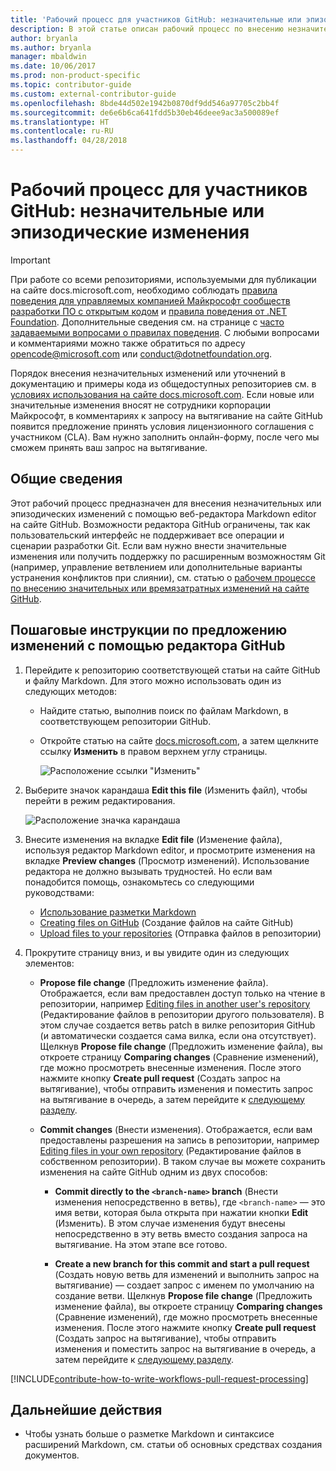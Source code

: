 ```yaml
---
title: 'Рабочий процесс для участников GitHub: незначительные или эпизодические изменения'
description: В этой статье описан рабочий процесс по внесению незначительных изменений в статьи на сайте docs.microsoft.com.
author: bryanla
ms.author: bryanla
manager: mbaldwin
ms.date: 10/06/2017
ms.prod: non-product-specific
ms.topic: contributor-guide
ms.custom: external-contributor-guide
ms.openlocfilehash: 8bde44d502e1942b0870df9dd546a97705c2bb4f
ms.sourcegitcommit: de6e6b6ca641fdd5b30eb46deee9ac3a500089ef
ms.translationtype: HT
ms.contentlocale: ru-RU
ms.lasthandoff: 04/28/2018
---
```

# <a name="github-contribution-workflow-for-minor-or-infrequent-changes"></a>Рабочий процесс для участников GitHub: незначительные или эпизодические изменения

> [!IMPORTANT]
> При работе со всеми репозиториями, используемыми для публикации на сайте docs.microsoft.com, необходимо соблюдать [правила поведения для управляемых компанией Майкрософт сообществ разработки ПО с открытым кодом](https://opensource.microsoft.com/codeofconduct/) и [правила поведения от .NET Foundation](https://dotnetfoundation.org/code-of-conduct). Дополнительные сведения см. на странице с [часто задаваемыми вопросами о правилах поведения](https://opensource.microsoft.com/codeofconduct/faq/). С любыми вопросами и комментариями можно также обратиться по адресу [opencode@microsoft.com](mailto:opencode@microsoft.com) или [conduct@dotnetfoundation.org](mailto:conduct@dotnetfoundation.org).<br>
>
> Порядок внесения незначительных изменений или уточнений в документацию и примеры кода из общедоступных репозиториев см. в [условиях использования на сайте docs.microsoft.com](https://docs.microsoft.com/legal/termsofuse). Если новые или значительные изменения вносят не сотрудники корпорации Майкрософт, в комментариях к запросу на вытягивание на сайте GitHub появится предложение принять условия лицензионного соглашения с участником (CLA). Вам нужно заполнить онлайн-форму, после чего мы сможем принять ваш запрос на вытягивание.

## <a name="overview"></a>Общие сведения

Этот рабочий процесс предназначен для внесения незначительных или эпизодических изменений с помощью веб-редактора Markdown editor на сайте GitHub. Возможности редактора GitHub ограничены, так как пользовательский интерфейс не поддерживает все операции и сценарии разработки Git. Если вам нужно внести значительные изменения или получить поддержку по расширенным возможностям Git (например, управление ветвлением или дополнительные варианты устранения конфликтов при слиянии), см. статью о [рабочем процессе по внесению значительных или времязатратных изменений на сайте GitHub](full-workflow.md).

## <a name="procedure-for-using-the-github-editor-to-propose-your-changes"></a>Пошаговые инструкции по предложению изменений с помощью редактора GitHub

1. Перейдите к репозиторию соответствующей статьи на сайте GitHub и файлу Markdown. Для этого можно использовать один из следующих методов:

   - Найдите статью, выполнив поиск по файлам Markdown, в соответствующем репозитории GitHub.
   - Откройте статью на сайте [docs.microsoft.com](https://docs.microsoft.com/), а затем щелкните ссылку **Изменить** в правом верхнем углу страницы.

     ![Расположение ссылки "Изменить"](./media/light-workflow/contributetogit.png)

2. Выберите значок карандаша **Edit this file** (Изменить файл), чтобы перейти в режим редактирования.

    ![Расположение значка карандаша](./media/light-workflow/editicon.png)

3. Внесите изменения на вкладке **Edit file** (Изменение файла), используя редактор Markdown editor, и просмотрите изменения на вкладке **Preview changes** (Просмотр изменений). Использование редактора не должно вызывать трудностей. Но если вам понадобится помощь, ознакомьтесь со следующими руководствами:

   - [Использование разметки Markdown](how-to-write-use-markdown.md)
   - [Creating files on GitHub](https://github.com/blog/1327-creating-files-on-github) (Создание файлов на сайте GitHub)
   - [Upload files to your repositories](https://github.com/blog/2105-upload-files-to-your-repositories) (Отправка файлов в репозитории)

4. Прокрутите страницу вниз, и вы увидите один из следующих элементов:

   - **Propose file change** (Предложить изменение файла). Отображается, если вам предоставлен доступ только на чтение в репозитории, например [Editing files in another user's repository](https://help.github.com/articles/editing-files-in-another-user-s-repository/) (Редактирование файлов в репозитории другого пользователя). В этом случае создается ветвь patch в вилке репозитория GitHub (и автоматически создается сама вилка, если она отсутствует). Щелкнув **Propose file change** (Предложить изменение файла), вы откроете страницу **Comparing changes** (Сравнение изменений), где можно просмотреть внесенные изменения. После этого нажмите кнопку **Create pull request** (Создать запрос на вытягивание), чтобы отправить изменения и поместить запрос на вытягивание в очередь, а затем перейдите к [следующему разделу](#pull-request-processing).

   - **Commit changes** (Внести изменения). Отображается, если вам предоставлены разрешения на запись в репозитории, например [Editing files in your own repository](https://help.github.com/articles/editing-files-in-your-repository/) (Редактирование файлов в собственном репозитории). В таком случае вы можете сохранить изменения на сайте GitHub одним из двух способов:

     - **Commit directly to the `<branch-name>` branch** (Внести изменения непосредственно в ветвь), где `<branch-name>` — это имя ветви, которая была открыта при нажатии кнопки **Edit** (Изменить). В этом случае изменения будут внесены непосредственно в эту ветвь вместо создания запроса на вытягивание. На этом этапе все готово.

     - **Create a new branch for this commit and start a pull request** (Создать новую ветвь для изменений и выполнить запрос на вытягивание) — создает запрос с именем по умолчанию на создание ветви. Щелкнув **Propose file change** (Предложить изменение файла), вы откроете страницу **Comparing changes** (Сравнение изменений), где можно просмотреть внесенные изменения. После этого нажмите кнопку **Create pull request** (Создать запрос на вытягивание), чтобы отправить изменения и поместить запрос на вытягивание в очередь, а затем перейдите к [следующему разделу](#pull-request-processing).

[!INCLUDE[contribute-how-to-write-workflows-pull-request-processing](includes/contribute-how-to-write-workflows-pull-request-processing.md)]

## <a name="next-steps"></a>Дальнейшие действия

- Чтобы узнать больше о разметке Markdown и синтаксисе расширений Markdown, см. статьи об основных средствах создания документов.
